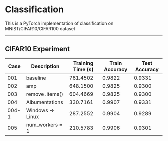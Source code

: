 # Classification
This is a PyTorch implementation of classification on MNIST/CIFAR10/CIFAR100 dataset

---

## CIFAR10 Experiment
| Case  | Description      | Training Time (s) | Train Accuracy | Test Accuracy |
| ----- | ---------------- | ----------------- | -------------- | ------------- |
| 001   | baseline         | 761.4502          | 0.9822         | 0.9331        |
| 002   | amp              | 648.1500          | 0.9825         | 0.9300        |
| 003   | remove .items()  | 604.4669          | 0.9825         | 0.9300        |
| 004   | Albumentations   | 330.7161          | 0.9907         | 0.9331        |
| 004-1 | Windows -> Linux | 287.2552          | 0.9904         | 0.9289        |
| 005   | num_workers = 1  | 210.5783          | 0.9906         | 0.9301        |
